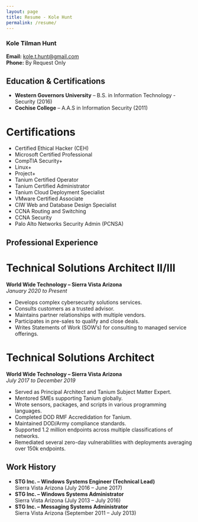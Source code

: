 ```yaml
---
layout: page
title: Resume - Kole Hunt
permalink: /resume/
---
```

### Kole Tilman Hunt
**Email:** kole.t.hunt@gmail.com  
**Phone:** By Request Only 

## Education & Certifications

- **Western Governors University** – B.S. in Information Technology - Security (2016)
- **Cochise College** – A.A.S in Information Security (2011)

# Certifications
- Certified Ethical Hacker (CEH)
- Microsoft Certified Professional
- CompTIA Security+
- Linux+
- Project+
- Tanium Certified Operator
- Tanium Certified Administrator
- Tanium Cloud Deployment Specialist
- VMware Certified Associate
- CIW Web and Database Design Specialist
- CCNA Routing and Switching
- CCNA Security
- Palo Alto Networks Security Admin (PCNSA)

## Professional Experience

# Technical Solutions Architect II/III
**World Wide Technology – Sierra Vista Arizona**  
*January 2020 to Present*
- Develops complex cybersecurity solutions services.
- Consults customers as a trusted advisor.
- Maintains partner relationships with multiple vendors.
- Participates in pre-sales to qualify and close deals.
- Writes Statements of Work (SOW’s) for consulting to managed service offerings.

# Technical Solutions Architect
**World Wide Technology – Sierra Vista Arizona**  
*July 2017 to December 2019*
- Served as Principal Architect and Tanium Subject Matter Expert.
- Mentored SMEs supporting Tanium globally.
- Wrote sensors, packages, and scripts in various programming languages.
- Completed DOD RMF Accredidation for Tanium.
- Maintained DOD/Army compliance standards.
- Supported 1.2 million endpoints across multiple classifications of networks.
- Remediated several zero-day vulnerabilities with deployments averaging over 150k endpoints.

## Work History

- **STG Inc. – Windows Systems Engineer (Technical Lead)**  
  Sierra Vista Arizona (July 2016 – June 2017)
- **STG Inc. – Windows Systems Administrator**  
  Sierra Vista Arizona (July 2013 – July 2016)
- **STG Inc. – Messaging Systems Administrator**  
  Sierra Vista Arizona (September 2011 – July 2013)